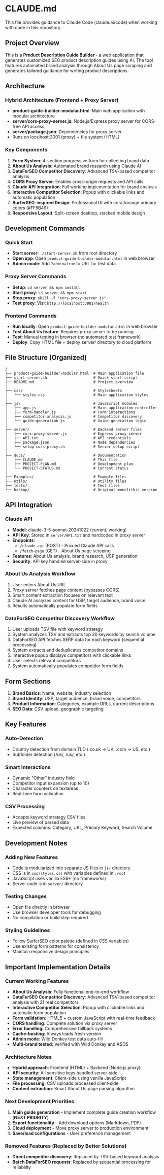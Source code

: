# CLAUDE.md

This file provides guidance to Claude Code (claude.ai/code) when working with code in this repository.

## Project Overview

This is a **Product Description Guide Builder** - a web application that generates customized SEO product description guides using AI. The tool features automated brand analysis through About Us page scraping and generates tailored guidance for writing product descriptions.

## Architecture

### Hybrid Architecture (Frontend + Proxy Server)
- **product-guide-builder-modular.html**: Main web application with modular architecture
- **server/cors-proxy-server.js**: Node.js/Express proxy server for CORS-free API access
- **server/package.json**: Dependencies for proxy server
- Runs on localhost:3001 (proxy) + file system (HTML)

### Key Components
1. **Form System**: 4-section progressive form for collecting brand data
2. **About Us Analysis**: Automated brand research using Claude AI
3. **DataForSEO Competitor Discovery**: Advanced TSV-based competitor analysis
4. **CORS Proxy Server**: Enables cross-origin requests and API calls
5. **Claude API Integration**: Full working implementation for brand analysis
6. **Interactive Competitor Selection**: Popup with clickable links and automatic population
7. **SurferSEO-inspired Design**: Professional UI with coral/orange primary colors (#FF5B49)
8. **Responsive Layout**: Split-screen desktop, stacked mobile design

## Development Commands

### Quick Start
- **Start server**: `./start-server.sh` from root directory
- **Open app**: Open `product-guide-builder-modular.html` in web browser
- **Admin mode**: Add `?admin=true` to URL for test data

### Proxy Server Commands
- **Setup**: `cd server && npm install`
- **Start proxy**: `cd server && npm start`
- **Stop proxy**: `pkill -f "cors-proxy-server.js"`
- **Test proxy**: Visit `http://localhost:3001/health`

### Frontend Commands
- **Run locally**: Open `product-guide-builder-modular.html` in web browser
- **Test About Us feature**: Requires proxy server to be running
- **Test**: Manual testing in browser (no automated test framework)
- **Deploy**: Copy HTML file + deploy server/ directory to cloud platform

## File Structure (Organized)

```
/
├── product-guide-builder-modular.html  # Main application file
├── start-server.sh                     # Quick start script
├── README.md                           # Project overview
│
├── css/                                # Stylesheets
│   └── styles.css                      # Main application styles
│
├── js/                                 # JavaScript modules
│   ├── app.js                          # Main application controller
│   ├── form-handler.js                 # Form interactions
│   ├── competitor-analysis.js          # Competitor discovery
│   └── guide-generation.js             # Guide generation logic
│
├── server/                             # Backend server files
│   ├── cors-proxy-server.js            # Express proxy server
│   ├── API.txt                         # API credentials
│   ├── package.json                    # Node dependencies
│   └── setup-cors-proxy.sh             # Server setup script
│
├── docs/                               # Documentation
│   ├── CLAUDE.md                       # This file
│   ├── PROJECT-PLAN.md                 # Development plan
│   └── PROJECT-STATUS.md               # Current status
│
├── Examples/                           # Example files
├── utils/                              # Utility files
├── tests/                              # Test files
└── backup/                             # Original monolithic version
```

## API Integration

### Claude API
- **Model**: claude-3-5-sonnet-20241022 (current, working)
- **API Key**: Stored in `server/API.txt` and hardcoded in proxy server
- **Endpoints**: 
  - `/claude-api` (POST) - Proxied Claude API calls
  - `/fetch-page` (GET) - About Us page scraping
- **Features**: About Us analysis, brand research, USP generation
- **Security**: API key handled server-side in proxy

### About Us Analysis Workflow
1. User enters About Us URL
2. Proxy server fetches page content (bypasses CORS)
3. Smart content extraction focuses on relevant text
4. Claude AI analyzes content for USP, target audience, brand voice
5. Results automatically populate form fields

### DataForSEO Competitor Discovery Workflow
1. User uploads TSV file with keyword strategy
2. System analyzes TSV and extracts top 30 keywords by search volume
3. DataForSEO API fetches SERP data for each keyword (sequential processing)
4. System extracts and deduplicates competitor domains
5. Interactive popup displays competitors with clickable links
6. User selects relevant competitors
7. System automatically populates competitor form fields

## Form Sections

1. **Brand Basics**: Name, website, industry selection
2. **Brand Identity**: USP, target audience, brand voice, competitors
3. **Product Information**: Categories, example URLs, current descriptions
4. **SEO Data**: CSV upload, geographic targeting

## Key Features

### Auto-Detection
- Country detection from domain TLD (.co.uk → UK, .com → US, etc.)
- Subfolder detection (/uk/, /us/, etc.)

### Smart Interactions
- Dynamic "Other" industry field
- Competitor input expansion (up to 10)
- Character counters on textareas
- Real-time form validation

### CSV Processing
- Accepts keyword strategy CSV files
- Live preview of parsed data
- Expected columns: Category, URL, Primary Keyword, Search Volume

## Development Notes

### Adding New Features
- Code is modularized into separate JS files in `js/` directory
- CSS is in `css/styles.css` with variables defined in `:root`
- JavaScript uses vanilla ES6+ (no frameworks)
- Server code is in `server/` directory

### Testing Changes
- Open file directly in browser
- Use browser developer tools for debugging
- No compilation or build step required

### Styling Guidelines
- Follow SurferSEO color palette (defined in CSS variables)
- Use existing form patterns for consistency
- Maintain responsive design principles

## Important Implementation Details

### Current Working Features
- **About Us Analysis**: Fully functional end-to-end workflow
- **DataForSEO Competitor Discovery**: Advanced TSV-based competitor analysis with 21 real competitors
- **Interactive Competitor Selection**: Popup with clickable links and automatic form population
- **Form validation**: HTML5 + custom JavaScript with real-time feedback
- **CORS handling**: Complete solution via proxy server
- **Error handling**: Comprehensive fallback systems
- **Cache-busting**: Always loads fresh version
- **Admin mode**: Wild Donkey test data auto-fill
- **Multi-brand tested**: Verified with Wild Donkey and ASOS

### Architecture Notes
- **Hybrid approach**: Frontend (HTML) + Backend (Node.js proxy)
- **API security**: All sensitive keys handled server-side
- **State management**: Client-side using vanilla JavaScript
- **File processing**: CSV uploads processed client-side
- **Content extraction**: Smart About Us page parsing algorithm

### Next Development Priorities
1. **Main guide generation** - Implement complete guide creation workflow (**NEXT PRIORITY**)
2. **Export functionality** - Add download options (Markdown, PDF)
3. **Cloud deployment** - Move proxy server to production environment
4. **Save/load configurations** - User preference management

### Removed Features (Replaced by Better Solutions)
- **Direct competitor discovery**: Replaced by TSV-based keyword analysis
- **Batch DataForSEO requests**: Replaced by sequential processing for reliability